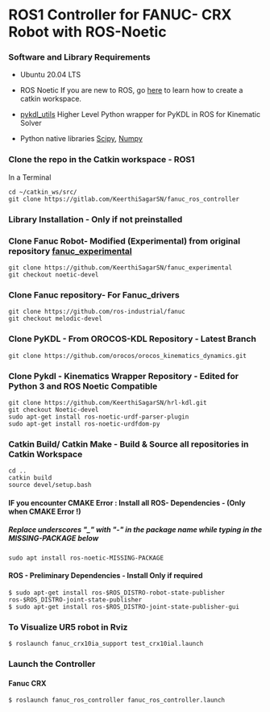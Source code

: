 # ROS1 Controller for FANUC- CRX Robot with ROS-Noetic


### Software and Library Requirements 

* Ubuntu 20.04 LTS
* ROS Noetic
If you are new to ROS, go [here](http://wiki.ros.org/catkin/Tutorials/create_a_workspace) to learn how to create a catkin workspace. 

* [pykdl_utils](http://wiki.ros.org/pykdl_utils) Higher Level Python wrapper for PyKDL in ROS for Kinematic Solver
* Python native libraries [Scipy](https://scipy.org/), [Numpy](https://numpy.org/)



### Clone the repo in the Catkin workspace - ROS1
In a Terminal
```
cd ~/catkin_ws/src/
git clone https://gitlab.com/KeerthiSagarSN/fanuc_ros_controller
```

### Library Installation - Only if not preinstalled

### Clone Fanuc Robot- Modified (Experimental) from original repository [fanuc_experimental](https://github.com/ros-industrial/fanuc_experimental)
```
git clone https://github.com/KeerthiSagarSN/fanuc_experimental
git checkout noetic-devel
```

### Clone Fanuc repository- For Fanuc_drivers 

```
git clone https://github.com/ros-industrial/fanuc
git checkout melodic-devel
```

### Clone PyKDL - From OROCOS-KDL Repository - Latest Branch

```
git clone https://github.com/orocos/orocos_kinematics_dynamics.git
```

### Clone Pykdl - Kinematics Wrapper Repository - Edited for Python 3 and ROS Noetic Compatible
```
git clone https://github.com/KeerthiSagarSN/hrl-kdl.git
git checkout Noetic-devel
sudo apt-get install ros-noetic-urdf-parser-plugin
sudo apt-get install ros-noetic-urdfdom-py

```

### Catkin Build/ Catkin Make - Build & Source all repositories in Catkin Workspace
```
cd ..
catkin build
source devel/setup.bash

```

#### IF you encounter CMAKE Error : Install all ROS- Dependencies - (Only when CMAKE Error !)
##### Replace underscores "_" with "-" in the package name while typing in the MISSING-PACKAGE below
```
sudo apt install ros-noetic-MISSING-PACKAGE

```

#### ROS - Preliminary Dependencies - Install Only if required

```
$ sudo apt-get install ros-$ROS_DISTRO-robot-state-publisher ros-$ROS_DISTRO-joint-state-publisher
$ sudo apt-get install ros-$ROS_DISTRO-joint-state-publisher-gui
```

### To Visualize UR5 robot in Rviz
```
$ roslaunch fanuc_crx10ia_support test_crx10ial.launch
```

### Launch the Controller
#### Fanuc CRX
```
$ roslaunch fanuc_ros_controller fanuc_ros_controller.launch

```
